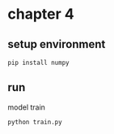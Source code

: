 # chapter 4

## setup environment

```shell
pip install numpy
```

## run

model train

```shell
python train.py
```

